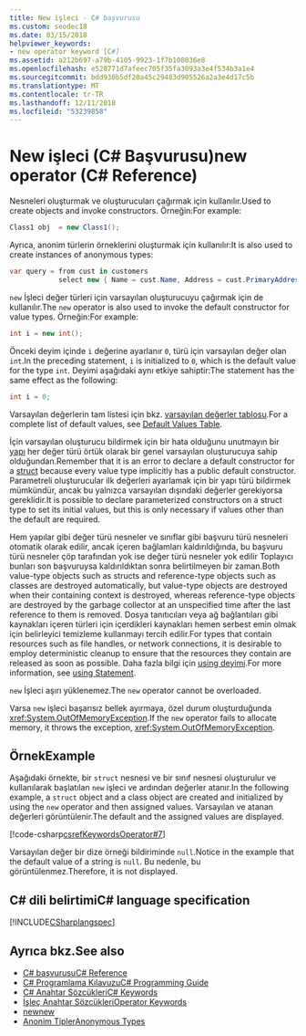 ```yaml
---
title: New işleci - C# başvurusu
ms.custom: seodec18
ms.date: 03/15/2018
helpviewer_keywords:
- new operator keyword [C#]
ms.assetid: a212b697-a79b-4105-9923-1f7b108036e8
ms.openlocfilehash: e528771d7afeec705f35fa3093a3e4f534b3a1e4
ms.sourcegitcommit: bdd930b5df20a45c29483d905526a2a3e4d17c5b
ms.translationtype: MT
ms.contentlocale: tr-TR
ms.lasthandoff: 12/11/2018
ms.locfileid: "53239858"
---
```

# <a name="new-operator-c-reference"></a><span data-ttu-id="1449a-102">New işleci (C# Başvurusu)</span><span class="sxs-lookup"><span data-stu-id="1449a-102">new operator (C# Reference)</span></span>

<span data-ttu-id="1449a-103">Nesneleri oluşturmak ve oluşturucuları çağırmak için kullanılır.</span><span class="sxs-lookup"><span data-stu-id="1449a-103">Used to create objects and invoke constructors.</span></span> <span data-ttu-id="1449a-104">Örneğin:</span><span class="sxs-lookup"><span data-stu-id="1449a-104">For example:</span></span>

```csharp
Class1 obj  = new Class1();
```

<span data-ttu-id="1449a-105">Ayrıca, anonim türlerin örneklerini oluşturmak için kullanılır:</span><span class="sxs-lookup"><span data-stu-id="1449a-105">It is also used to create instances of anonymous types:</span></span>

```csharp
var query = from cust in customers
            select new { Name = cust.Name, Address = cust.PrimaryAddress };
```

<span data-ttu-id="1449a-106">`new` İşleci değer türleri için varsayılan oluşturucuyu çağırmak için de kullanılır.</span><span class="sxs-lookup"><span data-stu-id="1449a-106">The `new` operator is also used to invoke the default constructor for value types.</span></span> <span data-ttu-id="1449a-107">Örneğin:</span><span class="sxs-lookup"><span data-stu-id="1449a-107">For example:</span></span>

```csharp
int i = new int();
```

<span data-ttu-id="1449a-108">Önceki deyim içinde `i` değerine ayarlanır `0`, türü için varsayılan değer olan `int`.</span><span class="sxs-lookup"><span data-stu-id="1449a-108">In the preceding statement, `i` is initialized to `0`, which is the default value for the type `int`.</span></span> <span data-ttu-id="1449a-109">Deyimi aşağıdaki aynı etkiye sahiptir:</span><span class="sxs-lookup"><span data-stu-id="1449a-109">The statement has the same effect as the following:</span></span>

```csharp
int i = 0;
```

<span data-ttu-id="1449a-110">Varsayılan değerlerin tam listesi için bkz. [varsayılan değerler tablosu](default-values-table.md).</span><span class="sxs-lookup"><span data-stu-id="1449a-110">For a complete list of default values, see [Default Values Table](default-values-table.md).</span></span>

<span data-ttu-id="1449a-111">İçin varsayılan oluşturucu bildirmek için bir hata olduğunu unutmayın bir [yapı](struct.md) her değer türü örtük olarak bir genel varsayılan oluşturucuya sahip olduğundan.</span><span class="sxs-lookup"><span data-stu-id="1449a-111">Remember that it is an error to declare a default constructor for a [struct](struct.md) because every value type implicitly has a public default constructor.</span></span> <span data-ttu-id="1449a-112">Parametreli oluşturucular ilk değerleri ayarlamak için bir yapı türü bildirmek mümkündür, ancak bu yalnızca varsayılan dışındaki değerler gerekiyorsa gereklidir.</span><span class="sxs-lookup"><span data-stu-id="1449a-112">It is possible to declare parameterized constructors on a struct type to set its initial values, but this is only necessary if values other than the default are required.</span></span>

<span data-ttu-id="1449a-113">Hem yapılar gibi değer türü nesneler ve sınıflar gibi başvuru türü nesneleri otomatik olarak edilir, ancak içeren bağlamları kaldırıldığında, bu başvuru türü nesneler çöp tarafından yok ise değer türü nesneler yok edilir Toplayıcı bunları son başvuruysa kaldırıldıktan sonra belirtilmeyen bir zaman.</span><span class="sxs-lookup"><span data-stu-id="1449a-113">Both value-type objects such as structs and reference-type objects such as classes are destroyed automatically, but value-type objects are destroyed when their containing context is destroyed, whereas reference-type objects are destroyed by the garbage collector at an unspecified time after the last reference to them is removed.</span></span> <span data-ttu-id="1449a-114">Dosya tanıtıcıları veya ağ bağlantıları gibi kaynakları içeren türleri için içerdikleri kaynakları hemen serbest emin olmak için belirleyici temizleme kullanmayı tercih edilir.</span><span class="sxs-lookup"><span data-stu-id="1449a-114">For types that contain resources such as file handles, or network connections, it is desirable to employ deterministic cleanup to ensure that the resources they contain are released as soon as possible.</span></span> <span data-ttu-id="1449a-115">Daha fazla bilgi için [using deyimi](using-statement.md).</span><span class="sxs-lookup"><span data-stu-id="1449a-115">For more information, see [using Statement](using-statement.md).</span></span>

<span data-ttu-id="1449a-116">`new` İşleci aşırı yüklenemez.</span><span class="sxs-lookup"><span data-stu-id="1449a-116">The `new` operator cannot be overloaded.</span></span>

<span data-ttu-id="1449a-117">Varsa `new` işleci başarısız bellek ayırmaya, özel durum oluşturduğunda <xref:System.OutOfMemoryException>.</span><span class="sxs-lookup"><span data-stu-id="1449a-117">If the `new` operator fails to allocate memory, it throws the exception, <xref:System.OutOfMemoryException>.</span></span>

## <a name="example"></a><span data-ttu-id="1449a-118">Örnek</span><span class="sxs-lookup"><span data-stu-id="1449a-118">Example</span></span>

<span data-ttu-id="1449a-119">Aşağıdaki örnekte, bir `struct` nesnesi ve bir sınıf nesnesi oluşturulur ve kullanılarak başlatılan `new` işleci ve ardından değerler atanır.</span><span class="sxs-lookup"><span data-stu-id="1449a-119">In the following example, a `struct` object and a class object are created and initialized by using the `new` operator and then assigned values.</span></span> <span data-ttu-id="1449a-120">Varsayılan ve atanan değerleri görüntülenir.</span><span class="sxs-lookup"><span data-stu-id="1449a-120">The default and the assigned values are displayed.</span></span>

[!code-csharp[csrefKeywordsOperator#7](~/samples/snippets/csharp/VS_Snippets_VBCSharp/csrefKeywordsOperator/CS/csrefKeywordsOperators.cs#7)]

<span data-ttu-id="1449a-121">Varsayılan değer bir dize örneği bildiriminde `null`.</span><span class="sxs-lookup"><span data-stu-id="1449a-121">Notice in the example that the default value of a string is `null`.</span></span> <span data-ttu-id="1449a-122">Bu nedenle, bu görüntülenmez.</span><span class="sxs-lookup"><span data-stu-id="1449a-122">Therefore, it is not displayed.</span></span>

## <a name="c-language-specification"></a><span data-ttu-id="1449a-123">C# dili belirtimi</span><span class="sxs-lookup"><span data-stu-id="1449a-123">C# language specification</span></span>

[!INCLUDE[CSharplangspec](~/includes/csharplangspec-md.md)]

## <a name="see-also"></a><span data-ttu-id="1449a-124">Ayrıca bkz.</span><span class="sxs-lookup"><span data-stu-id="1449a-124">See also</span></span>

- [<span data-ttu-id="1449a-125">C# başvurusu</span><span class="sxs-lookup"><span data-stu-id="1449a-125">C# Reference</span></span>](../../language-reference/index.md)
- [<span data-ttu-id="1449a-126">C# Programlama Kılavuzu</span><span class="sxs-lookup"><span data-stu-id="1449a-126">C# Programming Guide</span></span>](../../programming-guide/index.md)
- [<span data-ttu-id="1449a-127">C# Anahtar Sözcükleri</span><span class="sxs-lookup"><span data-stu-id="1449a-127">C# Keywords</span></span>](index.md)
- [<span data-ttu-id="1449a-128">İşleç Anahtar Sözcükleri</span><span class="sxs-lookup"><span data-stu-id="1449a-128">Operator Keywords</span></span>](operator-keywords.md)
- [<span data-ttu-id="1449a-129">new</span><span class="sxs-lookup"><span data-stu-id="1449a-129">new</span></span>](new.md)
- [<span data-ttu-id="1449a-130">Anonim Tipler</span><span class="sxs-lookup"><span data-stu-id="1449a-130">Anonymous Types</span></span>](../../programming-guide/classes-and-structs/anonymous-types.md)